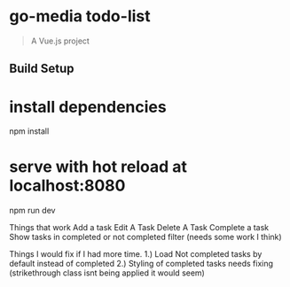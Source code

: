 # go-media todo-list

> A Vue.js project

## Build Setup

# install dependencies
npm install

# serve with hot reload at localhost:8080
npm run dev

Things that work
Add a task
Edit A Task
Delete A Task
Complete a task
Show tasks in completed or not completed filter (needs some work I think)

Things I would fix if I had more time.
1.) Load Not completed tasks by default instead of completed
2.) Styling of completed tasks needs fixing (strikethrough class isnt being applied it would seem)

